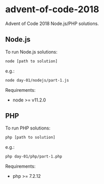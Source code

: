 # advent-of-code-2018
Advent of Code 2018 Node.js/PHP solutions.

## Node.js

To run Node.js solutions:

```bash
node [path to solution]
```

e.g.:

```bash
node day-01/nodejs/part-1.js
```

Requirements: 

* node >= v11.2.0

## PHP

To run PHP solutions:

```bash
php [path to solution]
```

e.g.:

```bash
php day-01/php/part-1.php
```

Requirements: 

* php >= 7.2.12
